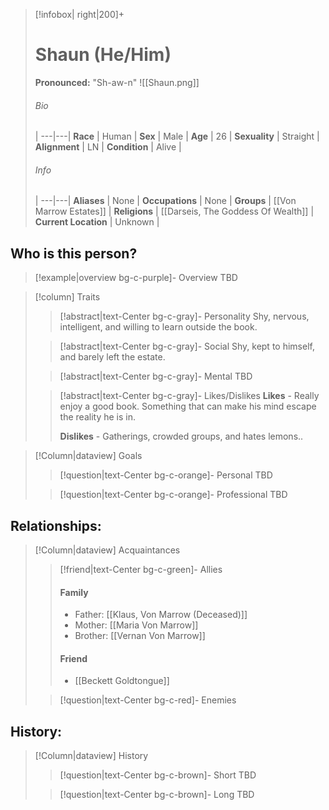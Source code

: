 > [!infobox| right|200]+
> # Shaun (He/Him)
> **Pronounced:**  "Sh-aw-n"
> ![[Shaun.png]]
> ###### Bio
>  |
> ---|---|
> **Race** | Human |
> **Sex** | Male |
> **Age** | 26 |
> **Sexuality** | Straight |
> **Alignment** | LN |
> **Condition** | Alive |
> ###### Info
>  |
> ---|---|
> **Aliases** | None |
> **Occupations** | None |
> **Groups** | [[Von Marrow Estates]]  |
> **Religions** | [[Darseis, The Goddess Of Wealth]]  |
> **Current Location** | Unknown |

## Who is this person?
> [!example|overview bg-c-purple]- Overview 
> TBD


> [!column] Traits
>> [!abstract|text-Center bg-c-gray]- Personality
>>  Shy, nervous, intelligent, and willing to learn outside the book.
>
>
>> [!abstract|text-Center bg-c-gray]- Social
>> Shy, kept to himself, and barely left the estate. 
>
>
>> [!abstract|text-Center bg-c-gray]- Mental
>> TBD
>
>
>> [!abstract|text-Center bg-c-gray]- Likes/Dislikes
>> **Likes** - Really enjoy a good book. Something that can make his mind escape the reality he is in.
>>  
>> **Dislikes** - Gatherings, crowded groups, and hates lemons..


> [!Column|dataview] Goals
>> [!question|text-Center bg-c-orange]- Personal
>>  TBD
>
>
>> [!question|text-Center bg-c-orange]- Professional
>>  TBD
>


## Relationships:

> [!Column|dataview] Acquaintances
>> [!friend|text-Center bg-c-green]- Allies
>>   #### Family
>>   - Father: [[Klaus, Von Marrow (Deceased)]] 
>>   - Mother: [[Maria Von Marrow]] 
>>   - Brother: [[Vernan Von Marrow]] 
>>   #### Friend 
>>   - [[Beckett Goldtongue]] 
>
>
>> [!question|text-Center bg-c-red]- Enemies
>>   
>

## History:
> [!Column|dataview] History
>> [!question|text-Center bg-c-brown]- Short
>>   TBD
>
>
>> [!question|text-Center bg-c-brown]- Long
>>   TBD

